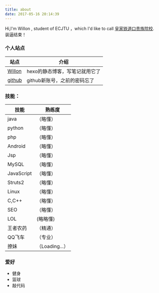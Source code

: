 ```yaml
---
title: about
date: 2017-05-16 20:14:39
---
```

Hi,I'm  Willon , student of ECJTU ，which I'd  like  to  call  [皇家铁道口贵族院校](http://www.ecjtu.jx.cn/). 装逼结束！

### 个人站点

|   站点 |   介绍 |
|------|--------|
|[Willon](http://www.cl95.cc)|hexo的静态博客，写笔记就用它了|
|[github](https://github.com/willon295)|github新账号，之前的密码忘了|




### 技能：

|  技能  |   熟练度 |
|---------|--------|
|java|（略懂）|
|python|（略懂）|
|php|（略懂）|
|Android|（略懂）|
|Jsp|（略懂）|
|MySQL|（略懂）|
|JavaScript|（略懂）|
|Struts2|（略懂）|
|Linux|（略懂）|
|C,C++|（略懂）|
|SEO|（略懂）|
|LOL|(略略懂)|
|王者农药|（精通）|
|QQ飞车|（专业）|
|撩妹|（Loading...）|

### 爱好

- 健身
- 篮球
- 敲代码
